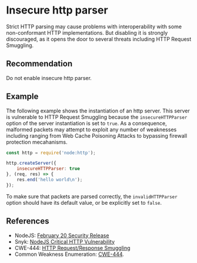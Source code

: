 # Insecure http parser
Strict HTTP parsing may cause problems with interoperability with some non-conformant HTTP implementations. But disabling it is strongly discouraged, as it opens the door to several threats including HTTP Request Smuggling.


## Recommendation
Do not enable insecure http parser.


## Example
The following example shows the instantiation of an http server. This server is vulnerable to HTTP Request Smuggling because the `insecureHTTPParser` option of the server instantiation is set to `true`. As a consequence, malformed packets may attempt to exploit any number of weaknesses including ranging from Web Cache Poisoning Attacks to bypassing firewall protection mecahanisms.


```javascript
const http = require('node:http');

http.createServer({
    insecureHTTPParser: true
}, (req, res) => {
    res.end('hello world\n');
});
```
To make sure that packets are parsed correctly, the `invalidHTTPParser` option should have its default value, or be explicitly set to `false`.


## References
* NodeJS: [February 20 Security Release](https://nodejs.org/en/blog/vulnerability/february-2020-security-releases)
* Snyk: [NodeJS Critical HTTP Vulnerability](https://snyk.io/blog/node-js-release-fixes-a-critical-http-security-vulnerability/)
* CWE-444: [HTTP Request/Response Smuggling](https://cwe.mitre.org/data/definitions/444.html)
* Common Weakness Enumeration: [CWE-444](https://cwe.mitre.org/data/definitions/444.html).
